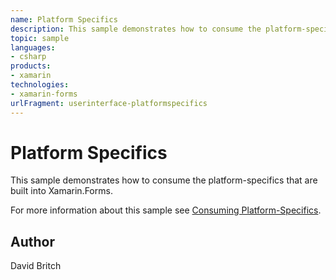 ```yaml
---
name: Platform Specifics
description: This sample demonstrates how to consume the platform-specifics that are built into Xamarin.Forms.
topic: sample
languages:
- csharp
products:
- xamarin
technologies:
- xamarin-forms
urlFragment: userinterface-platformspecifics
---
```

Platform Specifics
==================

This sample demonstrates how to consume the platform-specifics that are built into Xamarin.Forms.

For more information about this sample see [Consuming Platform-Specifics](https://developer.xamarin.com/guides/xamarin-forms/platform-features/platform-specifics/consuming/).

Author
------

David Britch

